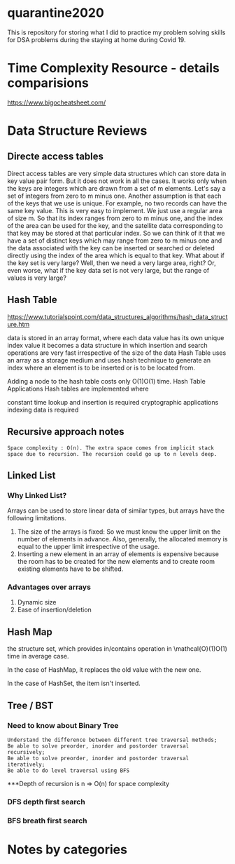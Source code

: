 # quarantine2020
This is repository for storing what I did to practice my problem solving skills for DSA problems during the staying at home during Covid 19. 

# Time Complexity Resource - details comparisions

https://www.bigocheatsheet.com/

# Data Structure Reviews
## Directe access tables 
Direct access tables are very simple data structures which can store data in key value pair form. But it does not work in all the cases. It works only when the keys are integers which are drawn from a set of m elements. Let's say a set of integers from zero to m minus one. Another assumption is that each of the keys that we use is unique. For example, no two records can have the same key value. This is very easy to implement. We just use a regular area of size m. So that its index ranges from zero to m minus one, and the index of the area can be used for the key, and the satellite data corresponding to that key may be stored at that particular index. So we can think of it that we have a set of distinct keys which may range from zero to m minus one and the data associated with the key can be inserted or searched or deleted directly using the index of the area which is equal to that key. What about if the key set is very large? Well, then we need a very large area, right? Or, even worse, what if the key data set is not very large, but the range of values is very large? 

## Hash Table 
https://www.tutorialspoint.com/data_structures_algorithms/hash_data_structure.htm

data is stored in an array format, where each data value has its own unique index value
it becomes a data structure in which insertion and search operations are very fast irrespective of the size of the data
Hash Table uses an array as a storage medium and uses hash technique to generate an index where an element is to be inserted or is to be located from.

Adding a node to the hash table costs only O(1)O(1) time.
Hash Table Applications
Hash tables are implemented where

constant time lookup and insertion is required
cryptographic applications
indexing data is required

## Recursive approach notes

```
Space complexity : O(n). The extra space comes from implicit stack space due to recursion. The recursion could go up to n levels deep.
```
## Linked List

### Why Linked List?
Arrays can be used to store linear data of similar types, but arrays have the following limitations.
1) The size of the arrays is fixed: So we must know the upper limit on the number of elements in advance. Also, generally, the allocated memory is equal to the upper limit irrespective of the usage.
2) Inserting a new element in an array of elements is expensive because the room has to be created for the new elements and to create room existing elements have to be shifted.

### Advantages over arrays
1) Dynamic size
2) Ease of insertion/deletion

## Hash Map

 the structure set, which provides in/contains operation in \mathcal{O}(1)O(1) time in average case.
 
In the case of HashMap, it replaces the old value with the new one.

In the case of HashSet, the item isn't inserted.

## Tree / BST
### Need to know about Binary Tree
```
Understand the difference between different tree traversal methods;
Be able to solve preorder, inorder and postorder traversal recursively;
Be able to solve preorder, inorder and postorder traversal iteratively;
Be able to do level traversal using BFS
```

***Depth of recursion is n => O(n) for space complexity

### DFS depth first search


### BFS breath first search

# Notes by categories




